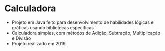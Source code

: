 # Calculadora
+ Projeto em Java feito para desenvolvimento de habilidades lógicas e gráficas usando bibliotecas especificas
+ Calculadora simples, com métodos de Adição, Subtração, Multiplicação e Divisão
+ Projeto realizado em 2019 

